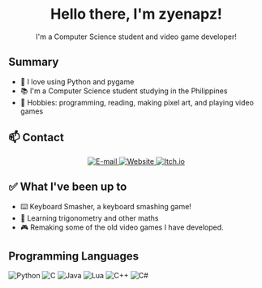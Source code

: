 <h1 align="center">
  Hello there, I'm zyenapz!
</h1>
<p align="center">
  I'm a Computer Science student and video game developer!
</p>

## Summary
- 🐍 I love using Python and pygame
- 📚 I'm a Computer Science student studying in the Philippines
- 💪 Hobbies: programming, reading, making pixel art, and playing video games

## 📫 Contact
<p align="center">
  <a href="mailto:zyenapz@gmail.com">
    <img alt="E-mail" src="https://img.shields.io/badge/-E mail-red?style=for-the-badge" />
  </a>
  <a href="https://zyenapz.github.io">
    <img alt="Website" src="https://img.shields.io/badge/-Website-green?style=for-the-badge" />
  </a>
  <a href="https://zyenapz.itch.io">
    <img alt="Itch.io" src="https://img.shields.io/badge/-Itch.io-blue?style=for-the-badge" />
  </a>
</p>

## ✅ What I've been up to
- ⌨️ Keyboard Smasher, a keyboard smashing game!
- 🧮 Learning trigonometry and other maths
- 🎮 Remaking some of the old video games I have developed.

## Programming Languages
<p>
  <img alt="Python" src="https://img.shields.io/badge/-Python-yellow?style=for-the-badge&logo=python" />
  <img alt="C" src="https://img.shields.io/badge/-C-yellow?style=for-the-badge&logo=c" />
  <img alt="Java" src="https://img.shields.io/badge/-Java-red?style=for-the-badge&logo=java" />
  <img alt="Lua" src="https://img.shields.io/badge/-Lua-green?style=for-the-badge&logo=lua" />
  <img alt="C++" src="https://img.shields.io/badge/-C%2B%2B-orange?style=for-the-badge" />
  <img alt="C#" src="https://img.shields.io/badge/-C%23-blue?style=for-the-badge" />
</p>

<!--
**zyenapz/zyenapz** is a ✨ _special_ ✨ repository because its `README.md` (this file) appears on your GitHub profile.

Here are some ideas to get you started:

- 🔭 I’m currently working on ...
- 🌱 I’m currently learning ...
- 👯 I’m looking to collaborate on ...
- 🤔 I’m looking for help with ...
- 💬 Ask me about ...
- 📫 How to reach me: ...
- 😄 Pronouns: ...
- ⚡ Fun fact: ...
-->
